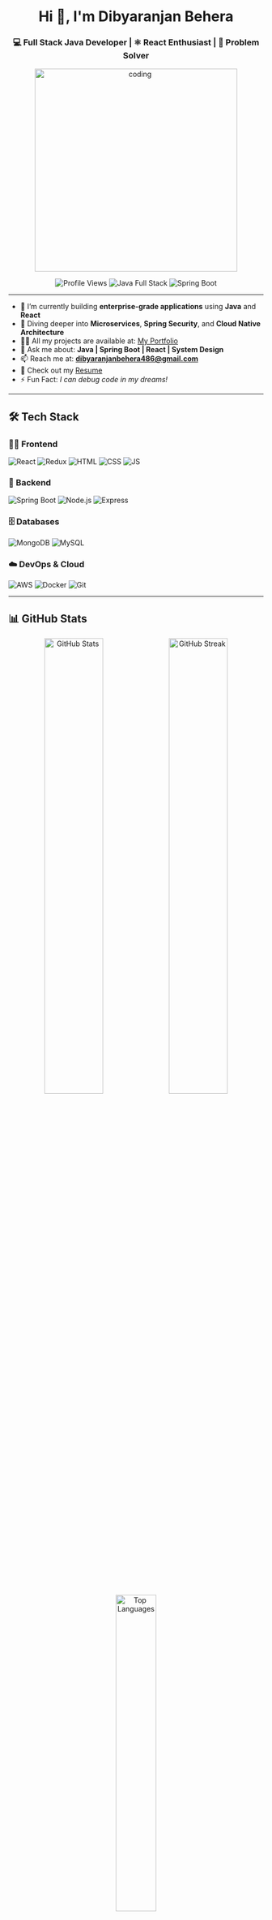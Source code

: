 <h1 align="center">Hi 👋, I'm Dibyaranjan Behera</h1>
<h3 align="center">💻 Full Stack Java Developer | ⚛️ React Enthusiast | 🧠 Problem Solver</h3>

<p align="center">
  <img src="https://raw.githubusercontent.com/rahuldkjain/github-profile-readme-generator/master/src/images/code.gif" alt="coding" width="400"/>
</p>

<p align="center">
  <img src="https://komarev.com/ghpvc/?username=chinu99380955899&label=Profile%20views&color=0e75b6&style=flat" alt="Profile Views" />
  <img src="https://img.shields.io/badge/Java-Full%20Stack-blue" alt="Java Full Stack" />
  <img src="https://img.shields.io/badge/Spring-Boot-green" alt="Spring Boot" />
</p>

---

- 🔭 I’m currently building **enterprise-grade applications** using **Java** and **React**
- 🌱 Diving deeper into **Microservices**, **Spring Security**, and **Cloud Native Architecture**
- 👨‍💻 All my projects are available at: [My Portfolio](https://github.com/Dibyaranjan-Behera)
- 💬 Ask me about: **Java | Spring Boot | React | System Design**
- 📫 Reach me at: **dibyaranjanbehera486@gmail.com**
- 📄 Check out my [Resume](your-resume-link)
- ⚡ Fun Fact: *I can debug code in my dreams!*

---

## 🛠️ Tech Stack

### 👨‍🎨 Frontend
<p>
  <img src="https://img.shields.io/badge/React-20232A?style=for-the-badge&logo=react&logoColor=61DAFB" alt="React" />
  <img src="https://img.shields.io/badge/Redux-593D88?style=for-the-badge&logo=redux&logoColor=white" alt="Redux" />
  <img src="https://img.shields.io/badge/HTML5-E34F26?style=for-the-badge&logo=html5&logoColor=white" alt="HTML" />
  <img src="https://img.shields.io/badge/CSS3-1572B6?style=for-the-badge&logo=css3&logoColor=white" alt="CSS" />
  <img src="https://img.shields.io/badge/JavaScript-F7DF1E?style=for-the-badge&logo=javascript&logoColor=black" alt="JS" />
</p>

### 🧰 Backend
<p>
  <img src="https://img.shields.io/badge/Spring_Boot-F2F4F9?style=for-the-badge&logo=spring-boot" alt="Spring Boot" />
  <img src="https://img.shields.io/badge/Node.js-339933?style=for-the-badge&logo=nodedotjs&logoColor=white" alt="Node.js" />
  <img src="https://img.shields.io/badge/Express.js-000000?style=for-the-badge&logo=express&logoColor=white" alt="Express" />
</p>

### 🗄️ Databases
<p>
  <img src="https://img.shields.io/badge/MongoDB-4EA94B?style=for-the-badge&logo=mongodb&logoColor=white" alt="MongoDB" />
  <img src="https://img.shields.io/badge/MySQL-005C84?style=for-the-badge&logo=mysql&logoColor=white" alt="MySQL" />
</p>

### ☁️ DevOps & Cloud
<p>
  <img src="https://img.shields.io/badge/Amazon_AWS-FF9900?style=for-the-badge&logo=amazonaws&logoColor=white" alt="AWS" />
  <img src="https://img.shields.io/badge/Docker-2CA5E0?style=for-the-badge&logo=docker&logoColor=white" alt="Docker" />
  <img src="https://img.shields.io/badge/GIT-E44C30?style=for-the-badge&logo=git&logoColor=white" alt="Git" />
</p>

---

## 📊 GitHub Stats

<p align="center">
  <img width="48%" src="https://github-readme-stats.vercel.app/api?username=chinu99380955899&show_icons=true&theme=radical" alt="GitHub Stats" />
  <img width="48%" src="https://github-readme-streak-stats.herokuapp.com/?user=chinu99380955899&theme=radical" alt="GitHub Streak" />
</p>

<p align="center">
  <img width="40%" src="https://github-readme-stats.vercel.app/api/top-langs/?username=chinu99380955899&layout=compact&theme=radical" alt="Top Languages" />
</p>

---

## 🤝 Let's Connect

<p align="left">
  <a href="https://www.linkedin.com/in/dibyaranjan-behera-22193b294" target="_blank">
    <img src="https://img.shields.io/badge/LinkedIn-0077B5?style=for-the-badge&logo=linkedin&logoColor=white" alt="LinkedIn" />
  </a>
  <a href="https://www.instagram.com/dibya_486/?hl=en" target="_blank">
    <img src="https://img.shields.io/badge/Instagram-E4405F?style=for-the-badge&logo=instagram&logoColor=white" alt="Instagram" />
  </a>
  <a href="mailto:dibyaranjanbehera486@gmail.com" target="_blank">
    <img src="https://img.shields.io/badge/Gmail-D14836?style=for-the-badge&logo=gmail&logoColor=white" alt="Gmail" />
  </a>
</p>

---

> 🚀 “Code is like humor. When you have to explain it, it’s bad.” – Cory House  
> 👨‍💻 *Let’s build scalable systems, beautiful UIs, and amazing user experiences.*

